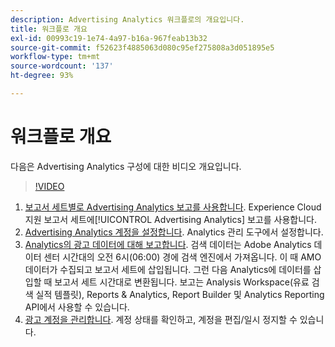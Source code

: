 ```yaml
---
description: Advertising Analytics 워크플로의 개요입니다.
title: 워크플로 개요
exl-id: 00993c19-1e74-4a97-b16a-967feab13b32
source-git-commit: f52623f4885063d080c95ef275808a3d051895e5
workflow-type: tm+mt
source-wordcount: '137'
ht-degree: 93%

---
```


# 워크플로 개요

다음은 Advertising Analytics 구성에 대한 비디오 개요입니다.

>[!VIDEO](https://video.tv.adobe.com/v/23119/?quality=12)

1. [보고서 세트별로 Advertising Analytics 보고를 사용합니다](/help/integrate/c-advertising-analytics/c-adanalytics-workflow/aa-provision-rs.md). Experience Cloud 지원 보고서 세트에[!UICONTROL Advertising Analytics] 보고를 사용합니다.
2. [Advertising Analytics 계정을 설정합니다](/help/integrate/c-advertising-analytics/c-adanalytics-workflow/aa-create-ad-account.md). Analytics 관리 도구에서 설정합니다.
3. [Analytics의 광고 데이터에 대해 보고합니다](/help/integrate/c-advertising-analytics/c-adanalytics-workflow/aa-report-ad-data-an.md). 검색 데이터는 Adobe Analytics 데이터 센터 시간대의 오전 6시(06:00) 경에 검색 엔진에서 가져옵니다. 이 때 AMO 데이터가 수집되고 보고서 세트에 삽입됩니다. 그런 다음 Analytics에 데이터를 삽입할 때 보고서 세트 시간대로 변환됩니다. 보고는 Analysis Workspace(유료 검색 실적 템플릿), Reports &amp; Analytics, Report Builder 및 Analytics Reporting API에서 사용할 수 있습니다.
4. [광고 계정을 관리합니다](/help/integrate/c-advertising-analytics/c-adanalytics-workflow/aa-manage-ad-accounts.md). 계정 상태를 확인하고, 계정을 편집/일시 정지할 수 있습니다.
